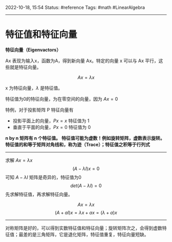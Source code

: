 2022-10-18, 15:54
Status: #reference
Tags: #math #LinearAlgebra

---

# 特征值和特征向量

**特征向量（Eigenvactors）**

Ax 表现为输入x，函数为A，得到新向量 Ax。特定的向量 x 可以与 Ax 平行，这些就是特征向量。

$$Ax=\lambda x$$

x 为特征向量，$\lambda$ 是特征值。

特征值为0的特征向量，为在零空间的向量，因为 $Ax=0$

特例，对于投影矩阵 P
特征向量有

- 投影平面上的向量，$Px=x$ 特征值为 1
- 垂直于平面的向量，$Px=0$ 特征值为 0

**n by n 矩阵有 n 个特征值。**
**特征值可能为虚数！例如旋转矩阵，虚数表示旋转。**
**特征值的和等于矩阵对角线和，称为迹（Trace）；特征值之积等于行列式**

---
求解 $Ax=\lambda x$
$$(A-\lambda I)x=0$$
可知 $A-\lambda I$ 矩阵是奇异的，特征值为0
$$det(A-\lambda I)=0$$
先求解特征值，再求解特征向量。

$$Ax=\lambda x$$
$$(A+aI)x=\lambda x+ax=(\lambda + a)x$$

---
对称矩阵是好的，可以得到实数特征值和特征向量；旋转矩阵次之，会得到虚数特征值；最差的是三角矩阵，它是退化矩阵，特征值重复，特征向量短缺。

